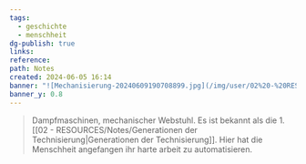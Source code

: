 ```yaml
---
tags:
  - geschichte
  - menschheit
dg-publish: true
links: 
reference: 
path: Notes
created: 2024-06-05 16:14
banner: "![Mechanisierung-20240609190708899.jpg](/img/user/02%20-%20RESOURCES/Files/Banners/Mechanisierung-20240609190708899.jpg)"
banner_y: 0.8
---
```

> Dampfmaschinen, mechanischer Webstuhl. Es ist bekannt als die 1. [[02 - RESOURCES/Notes/Generationen der Technisierung\|Generationen der Technisierung]]. Hier hat die Menschheit angefangen ihr harte arbeit zu automatisieren.
> 



